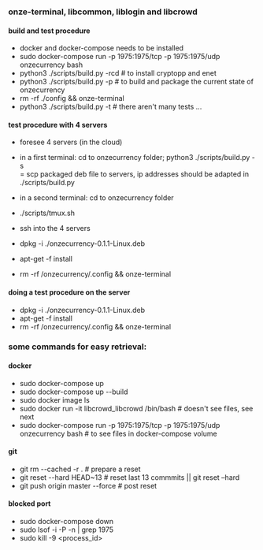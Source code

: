 ### onze-terminal, libcommon, liblogin and libcrowd

#### build and test procedure
- docker and docker-compose needs to be installed
- sudo docker-compose run -p 1975:1975/tcp -p 1975:1975/udp onzecurrency bash
- python3 ./scripts/build.py -rcd   # to install cryptopp and enet
- python3 ./scripts/build.py -p     # to build and package the current state of onzecurrency
- rm -rf ./config && onze-terminal
- python3 ./scripts/build.py -t     # there aren't many tests ...

#### test procedure with 4 servers
- foresee 4 servers (in the cloud)

- in a first terminal: cd to onzecurrency folder; python3 ./scripts/build.py -s   
 = scp packaged deb file to servers, ip addresses should be adapted in ./scripts/build.py
- in a second terminal: cd to onzecurrency folder
- ./scripts/tmux.sh
- ssh into the 4 servers
- dpkg -i ./onzecurrency-0.1.1-Linux.deb
- apt-get -f install
- rm -rf /onzecurrency/.config && onze-terminal

#### doing a test procedure on the server
- dpkg -i ./onzecurrency-0.1.1-Linux.deb
- apt-get -f install
- rm -rf /onzecurrency/.config && onze-terminal

### some commands for easy retrieval:

#### docker
- sudo docker-compose up
- sudo docker-compose up --build
- sudo docker image ls
- sudo docker run -it libcrowd_libcrowd /bin/bash  # doesn't see files, see next
- sudo docker-compose run -p 1975:1975/tcp -p 1975:1975/udp onzecurrency bash  # to see files in docker-compose volume

#### git
- git rm --cached -r .              # prepare a reset
- git reset --hard HEAD~13          # reset last 13 commmits || git reset –hard <commit-hash>
- git push origin master --force    # post reset

#### blocked port
- sudo docker-compose down
- sudo lsof -i -P -n | grep 1975
- sudo kill -9 <process_id>